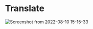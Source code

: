 # Translate

![Screenshot from 2022-08-10 15-15-33](https://user-images.githubusercontent.com/46827580/184132203-7a69cfde-04e1-43f1-91ac-f2403fe71e2f.png)
